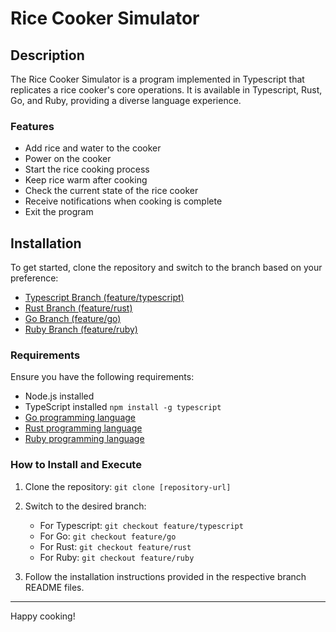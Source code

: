 # Rice Cooker Simulator

## Description

The Rice Cooker Simulator is a program implemented in Typescript that replicates a rice cooker's core operations. It is available in Typescript, Rust, Go, and Ruby, providing a diverse language experience.

### Features

- Add rice and water to the cooker
- Power on the cooker
- Start the rice cooking process
- Keep rice warm after cooking
- Check the current state of the rice cooker
- Receive notifications when cooking is complete
- Exit the program

## Installation

To get started, clone the repository and switch to the branch based on your preference:

- [Typescript Branch (feature/typescript)](https://github.com/hei-school/cc-d4-rice-cooker-ci-SoaMariaka19/tree/feature/typescript)
- [Rust Branch (feature/rust)](https://github.com/hei-school/cc-d4-rice-cooker-ci-SoaMariaka19/tree/feature/rust)
- [Go Branch (feature/go)](https://github.com/hei-school/cc-d4-rice-cooker-ci-SoaMariaka19/tree/feature/go)
- [Ruby Branch (feature/ruby)](https://github.com/hei-school/cc-d4-rice-cooker-ci-SoaMariaka19/tree/feature/ruby)

### Requirements

Ensure you have the following requirements:

- Node.js installed
- TypeScript installed `npm install -g typescript`
- [Go programming language](https://go.dev/doc/install)
- [Rust programming language](https://www.rust-lang.org/tools/install)
- [Ruby programming language](https://www.ruby-lang.org/en/documentation/installation/)


### How to Install and Execute
1. Clone the repository: `git clone [repository-url]`
2. Switch to the desired branch: 
   - For Typescript: `git checkout feature/typescript`
   - For Go: `git checkout feature/go`
   - For Rust: `git checkout feature/rust`
   - For Ruby: `git checkout feature/ruby`

3. Follow the installation instructions provided in the respective branch README files.

---
Happy cooking! 

